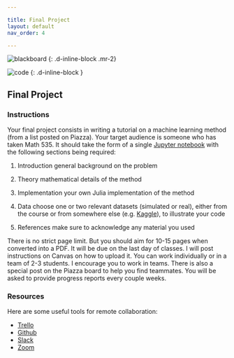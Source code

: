 ```yaml
---

title: Final Project
layout: default
nav_order: 4

---
```


![blackboard](https://upload.wikimedia.org/wikipedia/commons/thumb/8/89/Pure-mathematics-formulæ-blackboard.jpg/320px-Pure-mathematics-formulæ-blackboard.jpg)
{: .d-inline-block .mr-2}

![code](https://upload.wikimedia.org/wikipedia/commons/thumb/e/e1/Python_add5_syntax.svg/320px-Python_add5_syntax.svg.png)
{: .d-inline-block }

## Final Project

### Instructions

Your final project consists in writing a tutorial on a machine learning method (from a list posted on Piazza). Your target audience is someone who has taken Math 535. It should take the form of a single [Jupyter notebook](https://jupyter.org) with the following sections being required:

1. <span class="label label-green">Introduction</span> general background on the problem

1. <span class="label label-green">Theory</span> mathematical details of the method

1. <span class="label label-green">Implementation</span> your own Julia implementation of the method

1. <span class="label label-green">Data</span> choose one or two relevant datasets (simulated or real), either from the course or from somewhere else (e.g. [Kaggle](https://www.kaggle.com)), to illustrate your code

1. <span class="label label-green">References</span> make sure to acknowledge any material you used

There is no strict page limit. But you should aim for 10-15 pages when converted into a PDF. It will be due on the last day of classes. I will post instructions on Canvas on how to upload it. You can work individually or in a team of 2-3 students. I encourage you to work in teams. There is also a special post on the Piazza board to help you find teammates. You will be asked to provide progress reports every couple weeks. 

### Resources

Here are some useful tools for remote collaboration:


- [Trello](https://trello.com/)
- [Github](https://github.com/)
- [Slack](https://slack.com/)
- [Zoom](https://zoom.us/)
